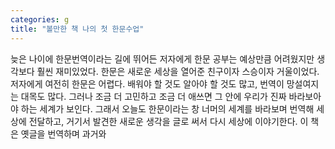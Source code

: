 ```yaml
---
categories: g
title: "볼만한 책 나의 첫 한문수업"
---
```

늦은 나이에 한문번역이라는 길에 뛰어든 저자에게 한문 공부는 예상만큼 어려웠지만 생각보다 훨씬 재미있었다. 한문은 새로운 세상을 열어준 친구이자 스승이자 거울이었다. 저자에게 여전히 한문은 어렵다. 배워야 할 것도 알아야 할 것도 많고, 번역이 망설여지는 대목도 많다. 그러나 조금 더 고민하고 조금 더 애쓰면 그 안에 우리가 진짜 바라보아야 하는 세계가 보인다. 그래서 오늘도 한문이라는 창 너머의 세계를 바라보며 번역해 세상에 전달하고, 거기서 발견한 새로운 생각을 글로 써서 다시 세상에 이야기한다. 이 책은 옛글을 번역하며 과거와